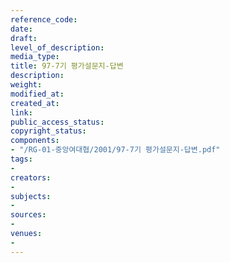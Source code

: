 ```yaml
---
reference_code: 
date: 
draft: 
level_of_description: 
media_type: 
title: 97-7기 평가설문지-답변
description: 
weight: 
modified_at: 
created_at: 
link: 
public_access_status: 
copyright_status: 
components:
- "/RG-01-중앙여대협/2001/97-7기 평가설문지-답변.pdf"
tags:
- 
creators:
- 
subjects:
- 
sources:
- 
venues:
- 
---
```


